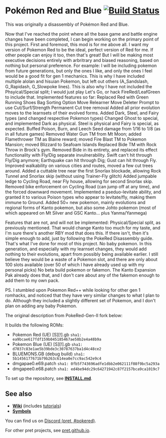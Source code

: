 # Pokémon Red and Blue [![Build Status][ci-badge]][ci]

This was originally a disassembly of Pokémon Red and Blue.

Now that I've reached the point where all the base game and battle engine changes have been completed, I can begin working on the primary point of this project.
First and foremost, this mod is for me above all. I want my version of Pokemon Red to be the ideal, perfect version of Red for me. If other people can enjoy it too, then that's great!
But I will be making most executive decisions entirely with arbritrary and biased reasoning, based on nothing but personal preference.
For example: I will be including pokemon from future generations, but only the ones I like, and only the ones I feel would be a good fit for gen 1 mechanics.
			This is why I have included multiple alolan and hisuian Pokemon, but left out others (A_Sandslash, G_Rapidash, G_Slowpoke lines).
			This is also why I have not included the Phsyical/Special split; I would just play Let's Go, or hack FireRed/LeafGreen to include that.
Implemented features so far:
	Replaced Red with Green
	Running Shoes
	Bag Sorting Option
	Move Relearner
	Move Deleter
	Prompt to use Cut/Surf/Strength
	Permanent Cut tree removal
	Added all prior evolution moves to the learnsets of their evolved forms.
	Added Dark, Steel, and Fairy types (and changed respective Pokemon types)
	Changed Ghost to special, and implemented Dark as physical. Steel is physical and Fairy is special, as expected.
	Buffed Poison, Burn, and Leech Seed damage from 1/16 to 1/8 (as in all future games)
	Removed Water Gun TM from Mt Moon; added Flamethrower TM as Blaine reward; moved Fire Blast TM to Pokemon Mansion; moved Blizzard to Seafoam Islands
	Replaced Bide TM with Rock Throw in Brock's gym. Removed Bide in its entirety, and replaced its effect functionality with Fly/Dig separate invulnerability.
	Swift can't hit through Fly/Dig anymore; Earthquake can hit through Dig; Gust can hit through Fly.
	Improved walkability on various cities and routes, moved a few cut trees around.
	Added a cuttable tree near the first Snorlax blockade, allowing Rock Tunnel and Snorlax skip (without using Trainer-Fly glitch)
	Added jumpable ledge to Cycling Road, near Fly house, allowing for second Snorlax skip.
	Removed bike enforcement on Cycling Road (can jump off at any time), and the forced downward movement.
	Implemented a pseduo-levitate ability, and granted it to various Poison types who appear to levitate/fly, making them immune to Ground.
	Added 50+ new pokemon, mainly evolutions and regional forms of Kanto pokemon, but also some Johto pokemon (most of which appeared on Mt Silver and GSC Kanto... plus Yanma/Yanmega)

Features that are not, and will not be implemented:
	Physical/Special split, as previously mentioned. That would change Kanto too much for my taste, and I'm sure there's another RBY mod that does this.
		If there isn't, then it's simple enough to add, just by following the PokeRed Disassembly guide. That's what I've done for most of this project.
	No baby pokemon. In this generation, and especially with my learnset changes, they would add nothing to their evolutions, apart from possibly being available earlier.
		I still believe they would be a waste of a Pokemon slot, and there are only about 100 slots available (over 50 of which I have already used up with my personal picks)
	No beta build pokemon or fakemon. The Kanto Expansion Pak already does that, and I don't care about any of the fakemon enough to add them to my own pack.

PS. I stumbled upon Pokemon Red++ while looking for other gen 1 romhacks, and noticed that they have very similar changes to what I plan to do.
	Although they included a slightly different set of Pokemon, and I don't plan on adding any baby Pokemon.

The original description from PokeRed-Gen-II fork below:

It builds the following ROMs:

- Pokemon Red (UE) [S][!].gb `sha1: ea9bcae617fdf159b045185467ae58b2e4a48b9a`
- Pokemon Blue (UE) [S][!].gb `sha1: d7037c83e1ae5b39bde3c30787637ba1d4c48ce2`
- BLUEMONS.GB (debug build) `sha1: 5b1456177671b79b263c614ea0e7cc9ac542e9c4`
- dmgapae0.e69.patch `sha1: 0fb5f743696adfe1dbb2e062111f08f9bc5a293a`
- dmgapee0.e68.patch `sha1: ed4be94dc29c64271942c87f2157bca9ca1019c7`

To set up the repository, see [**INSTALL.md**](INSTALL.md).


## See also

- [**Wiki**][wiki] (includes [tutorials][tutorials])
- [**Symbols**][symbols]

You can find us on [Discord (pret, #pokered)](https://discord.gg/d5dubZ3).

For other pret projects, see [pret.github.io](https://pret.github.io/).

[wiki]: https://github.com/pret/pokered/wiki
[tutorials]: https://github.com/pret/pokered/wiki/Tutorials
[symbols]: https://github.com/pret/pokered/tree/symbols
[ci]: https://github.com/pret/pokered/actions
[ci-badge]: https://github.com/pret/pokered/actions/workflows/main.yml/badge.svg
